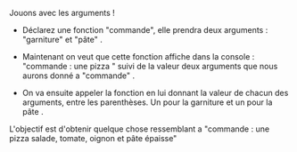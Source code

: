 Jouons avec les arguments !

* Déclarez une fonction "commande", elle prendra deux arguments : "garniture" et "pâte" .

* Maintenant on veut que cette fonction
affiche dans la console : "commande : une pizza " suivi de la valeur deux arguments que nous aurons donné a "commande" .

* On va ensuite appeler la fonction en
lui donnant la valeur de chacun
 des arguments, entre les parenthèses. Un pour la garniture et un pour la pâte .

L'objectif est d'obtenir quelque chose ressemblant a "commande :  une pizza salade, tomate, oignon et pâte épaisse"
